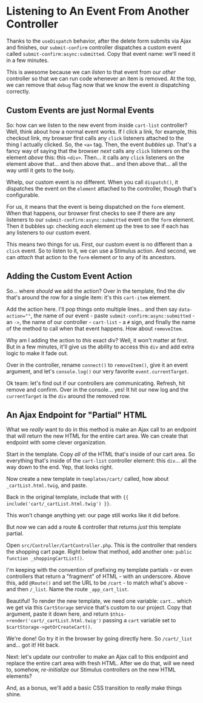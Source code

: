 # Listening to An Event From Another Controller

Thanks to the `useDispatch` behavior, after the delete form submits via Ajax and
finishes, our `submit-confirm` controller dispatches a custom event called
`submit-confirm:async:submitted`. Copy that event name: we'll need it in a few
minutes.

This is awesome because we can *listen* to that event from our *other* controller
so that we can run code whenever an item is removed. At the top, we can remove that
`debug` flag now that we know the event *is* dispatching correctly.

## Custom Events are just Normal Events

So: how can we listen to the new event from inside `cart-list` controller? Well,
think about how a normal event works. If I click a link, for example, this checkout
link, my browser first calls any `click` listeners attached to the thing I actually
clicked. So, the `<a>` tag. Then, the event *bubbles up*. That's a fancy way of
saying that the browser *next* calls any `click` listeners on the element *above*
this: this `<div>`. Then... it calls any `click` listeners on the element above
that... and then above that... and then above that... all the way until it gets
to the `body`.

Whelp, our custom event is *no* different. When you call `dispatch()`, it
dispatches the event on the `element` attached to the controller, though that's
configurable.

For us, it means that the event is being dispatched on the `form` element. When
that happens, our browser first checks to see if there are any listeners to our
`submit-confirm:async:submitted` event on the `form` element. Then it bubbles up:
checking *each* element up the tree to see if each has any listeners to our custom
event.

This means two things for us. First, our custom event is no different than a
`click` event. So to listen to it, we can use a Stimulus action. And second, we
can *attach* that action to the `form` element *or* to any of its ancestors.

## Adding the Custom Event Action

So... where *should* we add the action? Over in the template, find the div that's
around the row for a single item: it's this `cart-item` element.

Add the action here. I'll pop things onto multiple lines... and then say
`data-action=""`, the name of our event - paste `submit-confirm:async:submitted` -
an `->`, the name of our controller - `cart-list` - a `#` sign, and finally the
name of the method to call when that event happens. How about `removeItem`.

Why am I adding the action to *this* exact div? Well, it won't matter at first.
But in a few minutes, it'll give us the ability to access this `div` and add
extra logic to make it fade out.

Over in the controller, rename `connect()` to `removeItem()`, give it an event
argument, and let's `console.log()` our very favorite `event.currentTarget`.

Ok team: let's find out if our controllers are communicating. Refresh, hit remove
and confirm. Over in the console... yes! It hit our new log and the `currentTarget`
is the `div` around the removed row.

## An Ajax Endpoint for "Partial" HTML

What we *really* want to do in this method is make an Ajax call to an endpoint
that will return the new HTML for the entire cart area. We can create that
endpoint with some clever organization.

Start in the template. Copy *all* of the HTML that's inside of our cart area. So
everything that's inside of the `cart-list` controller element: this `div`...
all the way down to the end. Yep, that looks right.

Now create a new template in `templates/cart/` called, how about
`_cartList.html.twig`, and paste.

Back in the original template, include that with
`{{ include('cart/_cartList.html.twig') }}`.

This won't change anything yet: our page still works like it did before.

But *now* we can add a route & controller that returns *just* this template partial.

Open `src/Controller/CartController.php`. This is the controller that renders the
shopping cart page. Right below that method, add another one:
`public function _shoppingCartList()`.

I'm keeping with the convention of prefixing my template partials - or even
controllers that return a "fragment" of HTML - with an underscore. Above this,
add `@Route()` and set the URL to be `/cart` - to match what's above - and then
`/_list`. Name the route `_app_cart_list`.

Beautiful! To render the new template, we need one variable: `cart`... which we
get via this `CartStorage` service that's custom to our project. Copy that
argument, paste it down here, and return `$this->render('cart/_cartList.html.twig')`
passing a `cart` variable set to `$cartStorage->getOrCreateCart()`.

We're done! Go try it in the browser by going directly here. So `/cart/_list`
and... got it! Hit back.

Next: let's update our controller to make an Ajax call to this endpoint and replace
the entire cart area with fresh HTML. After we do that, will we need to, somehow,
*re-initialize* our Stimulus controllers on the new HTML elements?

And, as a bonus, we'll add a basic CSS transition to *really* make things shine.
